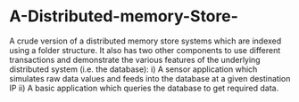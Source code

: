 # A-Distributed-memory-Store-
A crude version of a distributed memory store systems which are indexed using a folder structure. It also has two other components to use different transactions and demonstrate the various features of the underlying distributed system (i.e. the database): i) A sensor application which simulates raw data values and feeds into the database at a given destination IP ii) A basic application which queries the database to get required data.
